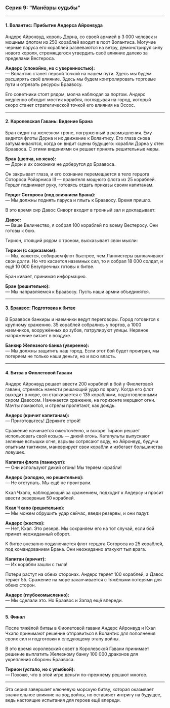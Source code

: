 ### Серия 9: "Манёвры судьбы"

---

#### 1. Волантис: Прибытие Андерса Айронвуда

Андерс Айронвуд, король Дорна, со своей армией в 3 000 человек и мощным флотом из 250 кораблей входит в порт Волантиса. Могучие черные паруса его кораблей развеваются на ветру, демонстрируя силу нового короля, стремящегося утвердить своё влияние далеко за пределами Вестероса.

**Андерс (спокойно, но с уверенностью):**  
— Волантис станет первой точкой на нашем пути. Здесь мы будем расширять своё влияние. Здесь мы будем контролировать торговые пути и отрезать ресурсы Браавосу.

Его советники стоят рядом, молча наблюдая за портом. Андерс медленно обходит мостик корабля, поглядывая на город, который скоро станет стратегической точкой его влияния на Эссос.

---

#### 2. Королевская Гавань: Видение Брана

Бран сидит на железном троне, погруженный в размышления. Ему видится флоты Дорна и их движение к Волантису. Его глаза снова затуманиваются, когда он видит сцены будущего: корабли Дорна у стен Браавоса. С этими видениями он решает принять решительные меры.

**Бран (шепча, но ясно):**  
— Дорн и их союзники не доберутся до Браавоса.

Он закрывает глаза, и его сознание перемещается в тело герцога Сотороса Ройарниса III — правителя мощного флота из 25 кораблей. Герцог поднимает руку, готовясь отдать приказы своим капитанам.

**Герцог Сотороса (под влиянием Брана):**  
— Мы должны поднять паруса и плыть к Браавосу. Время пришло.

В это время сир Давос Сиворт входит в тронный зал и докладывает:

**Давос:**  
— Ваше Величество, я собрал 100 кораблей по всему Вестеросу. Они готовы к бою.

Тирион, стоящий рядом с троном, высказывает свои мысли:

**Тирион (с сарказмом):**  
— Мы, кажется, собираем флот быстрее, чем Ланнистеры выплачивают свои долги. Но что касается наземных сил, то я собрал 18 000 солдат, и ещё 10 000 Безупречных готовы к битве.

Бран кивает, принимая информацию.

**Бран (решительно):**  
— Мы направляемся к Браавосу. Пусть наши армии объединятся.

---

#### 3. Браавос: Подготовка к битве

В Браавосе банкиры и наемники ведут переговоры. Город готовится к крупному сражению. 35 кораблей собрались у портов, а 1000 наемников, вооружённых до зубов, патрулируют улицы. Нервное напряжение витает в воздухе.

**Банкир Железного банка (уверенно):**  
— Мы должны защитить наш город. Если этот бой будет проигран, мы потеряем не только наши деньги, но и всю власть.

---

#### 4. Битва в Фиолетовой Гавани

Андерс Айронвуд решает ввести 200 кораблей в бой у Фиолетовой гавани, стремясь нанести решающий удар по врагу. Когда его флот выходит в море, он сталкивается с 135 кораблями, подготовленными сиром Давосом. Начинается сражение, на горизонте мерцают огни. Мачты ломаются, и стрелы пролетают, как дождь.

**Андерс (кричит капитанам):**  
— Приготовьтесь! Держите строй!

Сражение начинается ожесточённо, и вскоре Тирион решает использовать свой козырь — дикий огонь. Катапульты выпускают зеленые вспышки огня, взрывы сотрясают воду, но Айронвуд, будучи опытным тактиком, маневрирует свои корабли и избегает большинства ловушек.

**Капитан флота (паникует):**  
— Они используют дикий огонь! Мы теряем корабли!

**Андерс (холодно, но решительно):**  
— Не отступать. Мы ещё не проиграли.

Кхал Чхапо, наблюдающий за сражением, подходит к Андерсу и просит ввести резервные 50 кораблей.

**Кхал Чхапо (решительно):**  
— Мы можем обрушить удар сейчас, введи резервы, и они падут.

**Андерс (жестко):**  
— Нет, Кхал. Это резерв. Мы сохраняем его на тот случай, если бой примет неожиданный оборот.

К битве внезапно подключается флот герцога Сотороса из 25 кораблей, под командованием Брана. Они неожиданно атакуют тыл врага.

**Капитан (кричит):**  
— Их корабли зашли с тыла!

Потери растут на обеих сторонах. Андерс теряет 100 кораблей, а Давос теряет 55. Сражение на море заканчивается с тяжёлыми потерями для обеих сторон.

**Андерс (глубокомысленно):**  
— Мы сделали это. Но Браавос и Запад ещё впереди.

---

#### 5. Финал

После тяжёлой битвы в Фиолетовой гавани Андерс Айронвуд и Кхал Чхапо принимают решение отправиться в Волантис для пополнения своих сил и подготовки к следующему этапу войны.

В это время королевский совет в Королевской Гавани принимает решение выплатить Железному банку 100 000 драконов для укрепления обороны Браавоса.

**Тирион (устало, но с улыбкой):**  
— Похоже, что в этой игре деньги по-прежнему решают многое.

---

Эта серия завершает ключевую морскую битву, которая оказывает значительное влияние на ход войны, но оставляет интригу на будущее, ведь настоящие испытания для героев ещё впереди.
